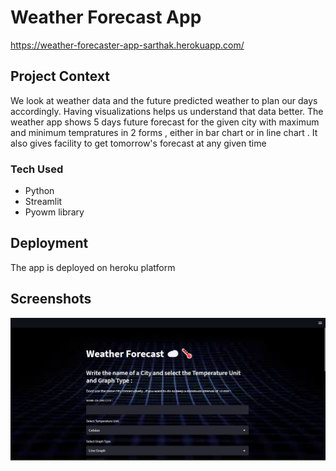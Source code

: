 
# Weather Forecast App
https://weather-forecaster-app-sarthak.herokuapp.com/
## Project Context
We look at weather data and the future predicted weather to plan our days accordingly. Having visualizations helps us understand that data better.
The weather app shows 5 days future forecast for the given city with maximum and minimum tempratures in 2 forms , either in bar chart or in line chart .
It also gives facility to get tomorrow's forecast at any given time 

### Tech Used 
- Python
- Streamlit 
- Pyowm library

## Deployment

The app is deployed on heroku platform 

## Screenshots

![App Screenshot](./visuals/Screenshot_1.png)


